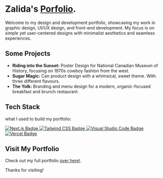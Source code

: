 # Zalida's [Porfolio](https://zalidakhan.com).

Welcome to my design and development portfolio, showcasing my work in graphic design, UI/UX design, and front-end development. My focus is on simple yet user-centered designs with minimalist aesthetics and seamless experiences.

## Some Projects

- **Riding into the Sunset:** Poster Design for National Canadian Museum of History, focusing on 1970s cowboy fashion from the west.
- **Sugar Magic:** Can product design with a whimsical, sweet theme. With three different flavours.
- **The Yolk:** Branding and menu design for a modern, organic-focused breakfast and brunch restaurant.

## Tech Stack
what I used to build my portfolio:
<p style="text-align:left">
  <a href="https://nextjs.org">
    <img src="https://img.shields.io/badge/Next.js-AAAC24?style=for-the-badge&logo=nextdotjs&logoColor=white" alt="Next.js Badge">
  </a>
  <a href="https://tailwindcss.com">
    <img src="https://img.shields.io/badge/Tailwind_CSS-AAAC24?style=for-the-badge&logo=tailwind-css&logoColor=white" alt="Tailwind CSS Badge">
  </a>
  <a href="https://code.visualstudio.com">
    <img src="https://img.shields.io/badge/Visual_Studio_Code-AAAC24?style=for-the-badge&logo=visual%20studio%20code&logoColor=white" alt="Visual Studio Code Badge">
  </a>
  <a href="https://vercel.com">
    <img src="https://img.shields.io/badge/Vercel-AAAC24?style=for-the-badge&logo=vercel&logoColor=white" alt="Vercel Badge">
  </a>
</p>

## Visit My Portfolio

Check out my full portfolio [over here!](https://zalidakhan.com).

Thanks for visiting!
